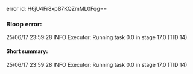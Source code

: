 error id: H6jU4Fr8xpB7KQZmML0Fqg==
### Bloop error:

25/06/17 23:59:28 INFO Executor: Running task 0.0 in stage 17.0 (TID 14)
#### Short summary: 

25/06/17 23:59:28 INFO Executor: Running task 0.0 in stage 17.0 (TID 14)